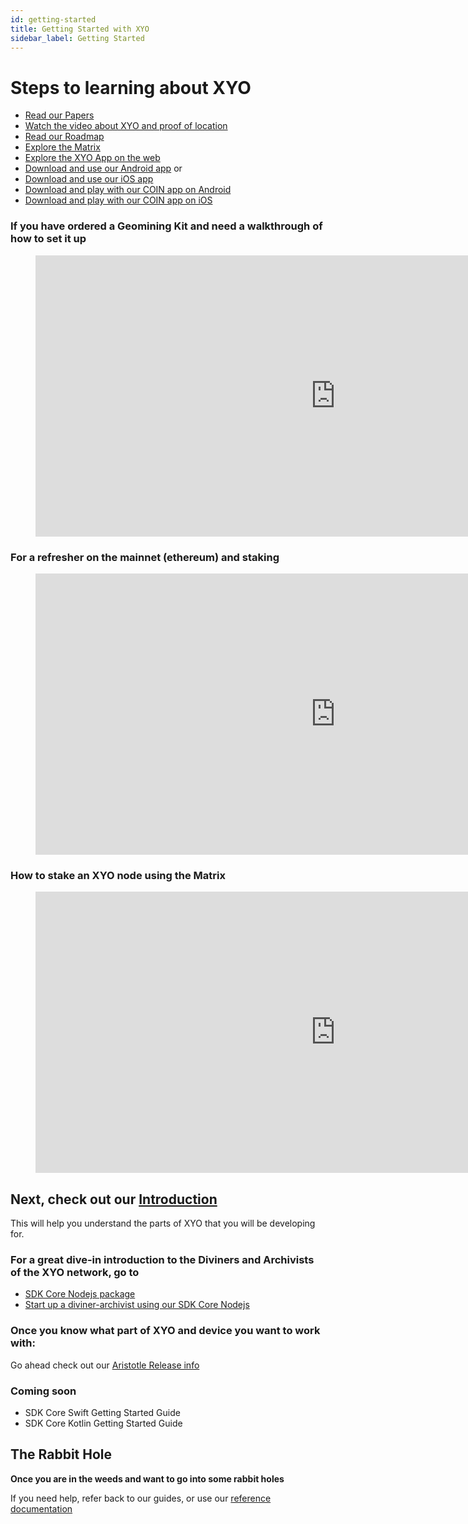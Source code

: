 ```yaml
---
id: getting-started
title: Getting Started with XYO
sidebar_label: Getting Started
---
```


<div class="alert alert-info text-center" role="alert">
  <h1>Steps to learning about XYO</h1>
</div>

- [Read our Papers](https://xyo.network/research/)
- [Watch the video about XYO and proof of location](https://youtu.be/KhVLjX-k5ic)
- [Read our Roadmap](https://xyo.network/roadmap/)
- [Explore the Matrix](https://matrix.xyo.network/)
- [Explore the XYO App on the web](https://app.xyo.network/)
- [Download and use our Android app](https://play.google.com/store/apps/details?id=network.xyo.app&hl=en_US) or
- [Download and use our iOS app](https://itunes.apple.com/us/app/xyo-network/id1453770624?mt=8)
- [Download and play with our COIN app on Android](https://play.google.com/store/apps/details?id=network.xyo.coin&hl=en_US)  
- [Download and play with our COIN app on iOS](https://itunes.apple.com/us/app/coin-the-new-economy/id1450443351?mt=8) 

### If you have ordered a Geomining Kit and need a walkthrough of how to set it up

<figure class="video_container">
  <iframe width="960" height="450" src="https://www.youtube.com/embed/rRRX80EX7fU" frameborder="0" allow="accelerometer; autoplay; encrypted-media; gyroscope; picture-in-picture" allowfullscreen></iframe>
</figure>

### For a refresher on the mainnet (ethereum) and staking

<figure class="video_container">
  <iframe width="960" height="450" src="https://www.youtube.com/embed/CYfC2swVVNA" frameborder="0" allow="accelerometer; autoplay; encrypted-media; gyroscope; picture-in-picture" allowfullscreen></iframe>
</figure>

### How to stake an XYO node using the Matrix 

<figure class="video_container">
  <iframe width="960" height="450" src="https://www.youtube.com/embed/LfBP_Dlmtuk" frameborder="0" allow="accelerometer; autoplay; encrypted-media; gyroscope; picture-in-picture" allowfullscreen></iframe>
</figure>

## Next, check out our [Introduction](http://developers.xyo.network/docs/en/Introduction) 

This will help you understand the parts of XYO that you will be developing for.

### For a great dive-in introduction to the Diviners and Archivists of the XYO network, go to 
- [SDK Core Nodejs package](http://developers.xyo.network/docs/en/SDK-Package-Node/)
- [Start up a diviner-archivist using our SDK Core Nodejs]()

### Once you know what part of XYO and device you want to work with:

Go ahead check out our [Aristotle Release info](https://developers.xyo.network/docs/en/new-xyo-suite/)

### Coming soon 
- SDK Core Swift Getting Started Guide
- SDK Core Kotlin Getting Started Guide
 
## The Rabbit Hole

**Once you are in the weeds and want to go into some rabbit holes**

If you need help, refer back to our guides, or use our [reference documentation](http://reference.xyo.network.s3-website-us-east-1.amazonaws.com/)


